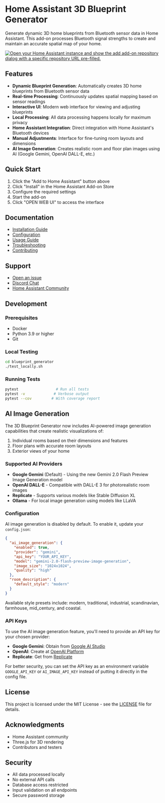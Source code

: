 # Home Assistant 3D Blueprint Generator

Generate dynamic 3D home blueprints from Bluetooth sensor data in Home Assistant. This add-on processes Bluetooth signal strengths to create and maintain an accurate spatial map of your home.

[![Open your Home Assistant instance and show the add add-on repository dialog with a specific repository URL pre-filled.](https://my.home-assistant.io/badges/supervisor_add_addon_repository.svg)](https://my.home-assistant.io/redirect/supervisor_add_addon_repository/?repository_url=https%3A%2F%2Fgithub.com%2FDeliciousHouse%2FHome-Assistant_3D_Blueprint_Generator)

## Features

- **Dynamic Blueprint Generation**: Automatically creates 3D home blueprints from Bluetooth sensor data
- **Real-time Processing**: Continuously updates spatial mapping based on sensor readings
- **Interactive UI**: Modern web interface for viewing and adjusting blueprints
- **Local Processing**: All data processing happens locally for maximum privacy
- **Home Assistant Integration**: Direct integration with Home Assistant's Bluetooth devices
- **Manual Adjustments**: Interface for fine-tuning room layouts and dimensions
- **AI Image Generation**: Creates realistic room and floor plan images using AI (Google Gemini, OpenAI DALL-E, etc.)

## Quick Start

1. Click the "Add to Home Assistant" button above
2. Click "Install" in the Home Assistant Add-on Store
3. Configure the required settings
4. Start the add-on
5. Click "OPEN WEB UI" to access the interface

## Documentation

- [Installation Guide](blueprint_generator/DOCS.md#installation)
- [Configuration](blueprint_generator/DOCS.md#configuration)
- [Usage Guide](blueprint_generator/DOCS.md#usage)
- [Troubleshooting](blueprint_generator/DOCS.md#troubleshooting)
- [Contributing](CONTRIBUTING.md)

## Support

- [Open an issue](https://github.com/DeliciousHouse/Home-Assistant_3D_Blueprint_Generator/issues)
- [Discord Chat](https://discord.gg/c5DvZ4e)
- [Home Assistant Community](https://community.home-assistant.io)

## Development

### Prerequisites

- Docker
- Python 3.9 or higher
- Git

### Local Testing

```bash
cd blueprint_generator
./test_locally.sh
```

### Running Tests

```bash
pytest                 # Run all tests
pytest -v             # Verbose output
pytest --cov         # With coverage report
```

## AI Image Generation

The 3D Blueprint Generator now includes AI-powered image generation capabilities that create realistic visualizations of:

1. Individual rooms based on their dimensions and features
2. Floor plans with accurate room layouts
3. Exterior views of your home

### Supported AI Providers

- **Google Gemini** (Default) - Using the new Gemini 2.0 Flash Preview Image Generation model
- **OpenAI DALL-E** - Compatible with DALL-E 3 for photorealistic room images
- **Replicate** - Supports various models like Stable Diffusion XL
- **Ollama** - For local image generation using models like LLaVA

### Configuration

AI image generation is disabled by default. To enable it, update your `config.json`:

```json
{
  "ai_image_generation": {
    "enabled": true,
    "provider": "gemini",
    "api_key": "YOUR_API_KEY",
    "model": "gemini-2.0-flash-preview-image-generation",
    "image_size": "1024x1024",
    "quality": "high"
  },
  "room_description": {
    "default_style": "modern"
  }
}
```

Available style presets include: modern, traditional, industrial, scandinavian, farmhouse, mid_century, and coastal.

### API Keys

To use the AI image generation feature, you'll need to provide an API key for your chosen provider:

- **Google Gemini**: Obtain from [Google AI Studio](https://makersuite.google.com/)
- **OpenAI**: Create at [OpenAI Platform](https://platform.openai.com/)
- **Replicate**: Get from [Replicate](https://replicate.com/)

For better security, you can set the API key as an environment variable `GOOGLE_API_KEY` or `AI_IMAGE_API_KEY` instead of putting it directly in the config file.

## License

This project is licensed under the MIT License - see the [LICENSE](LICENSE) file for details.

## Acknowledgments

- Home Assistant community
- Three.js for 3D rendering
- Contributors and testers

## Security

- All data processed locally
- No external API calls
- Database access restricted
- Input validation on all endpoints
- Secure password storage
